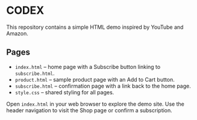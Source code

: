 # CODEX

This repository contains a simple HTML demo inspired by YouTube and Amazon.

## Pages
- `index.html` – home page with a Subscribe button linking to `subscribe.html`.
- `product.html` – sample product page with an Add to Cart button.
- `subscribe.html` – confirmation page with a link back to the home page.
- `style.css` – shared styling for all pages.

Open `index.html` in your web browser to explore the demo site. Use the header
navigation to visit the Shop page or confirm a subscription.

